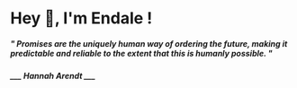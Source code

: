 <h1 title="head"> Hey 👋, I'm Endale !</h1>

**<h5><i>" Promises are the uniquely human way of ordering the future, making it predictable and reliable to the extent that this is humanly possible. "</i></h5>**

*<b>___ Hannah Arendt ___</b>*
